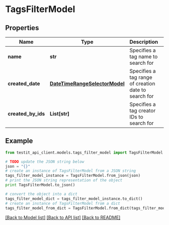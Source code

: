 # TagsFilterModel


## Properties
Name | Type | Description | Notes
------------ | ------------- | ------------- | -------------
**name** | **str** | Specifies a tag name to search for | [optional] 
**created_date** | [**DateTimeRangeSelectorModel**](DateTimeRangeSelectorModel.md) | Specifies a tag range of creation date to search for | [optional] 
**created_by_ids** | **List[str]** | Specifies a tag creator IDs to search for | [optional] 

## Example

```python
from testit_api_client.models.tags_filter_model import TagsFilterModel

# TODO update the JSON string below
json = "{}"
# create an instance of TagsFilterModel from a JSON string
tags_filter_model_instance = TagsFilterModel.from_json(json)
# print the JSON string representation of the object
print TagsFilterModel.to_json()

# convert the object into a dict
tags_filter_model_dict = tags_filter_model_instance.to_dict()
# create an instance of TagsFilterModel from a dict
tags_filter_model_from_dict = TagsFilterModel.from_dict(tags_filter_model_dict)
```
[[Back to Model list]](../README.md#documentation-for-models) [[Back to API list]](../README.md#documentation-for-api-endpoints) [[Back to README]](../README.md)


